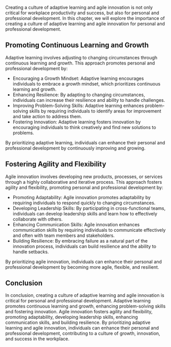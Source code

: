 
Creating a culture of adaptive learning and agile innovation is not only critical for workplace productivity and success, but also for personal and professional development. In this chapter, we will explore the importance of creating a culture of adaptive learning and agile innovation for personal and professional development.

Promoting Continuous Learning and Growth
----------------------------------------

Adaptive learning involves adjusting to changing circumstances through continuous learning and growth. This approach promotes personal and professional development by:

* Encouraging a Growth Mindset: Adaptive learning encourages individuals to embrace a growth mindset, which prioritizes continuous learning and growth.
* Enhancing Resilience: By adapting to changing circumstances, individuals can increase their resilience and ability to handle challenges.
* Improving Problem-Solving Skills: Adaptive learning enhances problem-solving skills by requiring individuals to identify areas for improvement and take action to address them.
* Fostering Innovation: Adaptive learning fosters innovation by encouraging individuals to think creatively and find new solutions to problems.

By prioritizing adaptive learning, individuals can enhance their personal and professional development by continuously improving and growing.

Fostering Agility and Flexibility
---------------------------------

Agile innovation involves developing new products, processes, or services through a highly collaborative and iterative process. This approach fosters agility and flexibility, promoting personal and professional development by:

* Promoting Adaptability: Agile innovation promotes adaptability by requiring individuals to respond quickly to changing circumstances.
* Developing Leadership Skills: By participating in cross-functional teams, individuals can develop leadership skills and learn how to effectively collaborate with others.
* Enhancing Communication Skills: Agile innovation enhances communication skills by requiring individuals to communicate effectively and often with team members and stakeholders.
* Building Resilience: By embracing failure as a natural part of the innovation process, individuals can build resilience and the ability to handle setbacks.

By prioritizing agile innovation, individuals can enhance their personal and professional development by becoming more agile, flexible, and resilient.

Conclusion
----------

In conclusion, creating a culture of adaptive learning and agile innovation is critical for personal and professional development. Adaptive learning promotes continuous learning and growth, enhancing problem-solving skills and fostering innovation. Agile innovation fosters agility and flexibility, promoting adaptability, developing leadership skills, enhancing communication skills, and building resilience. By prioritizing adaptive learning and agile innovation, individuals can enhance their personal and professional development, contributing to a culture of growth, innovation, and success in the workplace.
